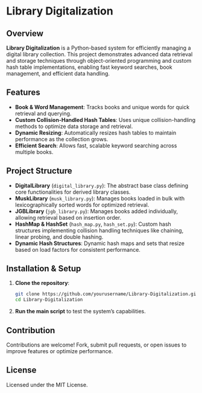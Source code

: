 # Library Digitalization

## Overview
**Library Digitalization** is a Python-based system for efficiently managing a digital library collection. This project demonstrates advanced data retrieval and storage techniques through object-oriented programming and custom hash table implementations, enabling fast keyword searches, book management, and efficient data handling.

## Features
- **Book & Word Management**: Tracks books and unique words for quick retrieval and querying.
- **Custom Collision-Handled Hash Tables**: Uses unique collision-handling methods to optimize data storage and retrieval.
- **Dynamic Resizing**: Automatically resizes hash tables to maintain performance as the collection grows.
- **Efficient Search**: Allows fast, scalable keyword searching across multiple books.

## Project Structure

- **DigitalLibrary** (`digital_library.py`): The abstract base class defining core functionalities for derived library classes.
- **MuskLibrary** (`musk_library.py`): Manages books loaded in bulk with lexicographically sorted words for optimized retrieval.
- **JGBLibrary** (`jgb_library.py`): Manages books added individually, allowing retrieval based on insertion order.
- **HashMap & HashSet** (`hash_map.py`, `hash_set.py`): Custom hash structures implementing collision handling techniques like chaining, linear probing, and double hashing.
- **Dynamic Hash Structures**: Dynamic hash maps and sets that resize based on load factors for consistent performance.

## Installation & Setup
1. **Clone the repository**:
    ```bash
    git clone https://github.com/yourusername/Library-Digitalization.git
    cd Library-Digitalization
    ```

2. **Run the main script** to test the system’s capabilities.

## Contribution
Contributions are welcome! Fork, submit pull requests, or open issues to improve features or optimize performance.

## License
Licensed under the MIT License.
